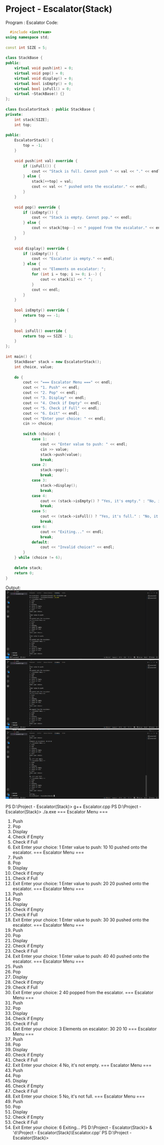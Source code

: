 # Project - Escalator(Stack)
Program : Escalator
Code:
```cpp
  #include <iostream>
using namespace std;

const int SIZE = 5; 

class StackBase {
public:
    virtual void push(int) = 0;
    virtual void pop() = 0;
    virtual void display() = 0;
    virtual bool isEmpty() = 0;
    virtual bool isFull() = 0;
    virtual ~StackBase() {}
};

class EscalatorStack : public StackBase {
private:
    int stack[SIZE];
    int top;

public:
    EscalatorStack() {
        top = -1;
    }

    void push(int val) override {
        if (isFull()) {
            cout << "Stack is full. Cannot push " << val << "." << endl;
        } else {
            stack[++top] = val;
            cout << val << " pushed onto the escalator." << endl;
        }
    }

    void pop() override {
        if (isEmpty()) {
            cout << "Stack is empty. Cannot pop." << endl;
        } else {
            cout << stack[top--] << " popped from the escalator." << endl;
        }
    }

    void display() override {
        if (isEmpty()) {
            cout << "Escalator is empty." << endl;
        } else {
            cout << "Elements on escalator: ";
            for (int i = top; i >= 0; i--) {
                cout << stack[i] << " ";
            }
            cout << endl;
        }
    }

    bool isEmpty() override {
        return top == -1;
    }

    bool isFull() override {
        return top == SIZE - 1;
    }
};

int main() {
    StackBase* stack = new EscalatorStack(); 
    int choice, value;

    do {
        cout << "=== Escalator Menu ===" << endl;
        cout << "1. Push" << endl;
        cout << "2. Pop" << endl;
        cout << "3. Display" << endl;
        cout << "4. Check if Empty" << endl;
        cout << "5. Check if Full" << endl;
        cout << "6. Exit" << endl;
        cout << "Enter your choice: " << endl;
        cin >> choice;

        switch (choice) {
            case 1:
                cout << "Enter value to push: " << endl;
                cin >> value;
                stack->push(value);
                break;
            case 2:
                stack->pop();
                break;
            case 3:
                stack->display();
                break;
            case 4:
                cout << (stack->isEmpty() ? "Yes, it's empty." : "No, it's not empty.") << endl;
                break;
            case 5:
                cout << (stack->isFull() ? "Yes, it's full." : "No, it's not full.") << endl;
                break;
            case 6:
                cout << "Exiting..." << endl;
                break;
            default:
                cout << "Invalid choice!" << endl;
        }
    } while (choice != 6);

    delete stack; 
    return 0;
}
```
Output:
![Escalator](https://github.com/jinaljain0705/Project---Escalator-Stack-/blob/main/Output/Output-1.png)
![Escalator](https://github.com/jinaljain0705/Project---Escalator-Stack-/blob/main/Output/Output-2.png)
![Escalator](https://github.com/jinaljain0705/Project---Escalator-Stack-/blob/main/Output/Output-3.png)

PS D:\Project - Escalator(Stack)> g++ Escalator.cpp
PS D:\Project - Escalator(Stack)> ./a.exe
=== Escalator Menu ===
1. Push
2. Pop
3. Display
4. Check if Empty
5. Check if Full
6. Exit
Enter your choice: 
1
Enter value to push: 
10
10 pushed onto the escalator.
=== Escalator Menu ===
1. Push
2. Pop
3. Display
4. Check if Empty
5. Check if Full
6. Exit
Enter your choice: 
1
Enter value to push: 
20
20 pushed onto the escalator.
=== Escalator Menu ===
1. Push
2. Pop
3. Display
4. Check if Empty
5. Check if Full
6. Exit
Enter your choice: 
1
Enter value to push:
30
30 pushed onto the escalator.
=== Escalator Menu ===
1. Push
2. Pop
3. Display
4. Check if Empty
5. Check if Full
6. Exit
Enter your choice:
1
Enter value to push:
40
40 pushed onto the escalator.
=== Escalator Menu ===
1. Push
2. Pop
3. Display
4. Check if Empty
5. Check if Full
6. Exit
Enter your choice:
2
40 popped from the escalator.
=== Escalator Menu ===
1. Push
2. Pop
3. Display
4. Check if Empty
5. Check if Full
6. Exit
Enter your choice:
3
Elements on escalator: 30 20 10 
=== Escalator Menu ===
1. Push
2. Pop
3. Display
4. Check if Empty
5. Check if Full
6. Exit
Enter your choice:
4
No, it's not empty.
=== Escalator Menu ===
1. Push
2. Pop
3. Display
4. Check if Empty
5. Check if Full
6. Exit
Enter your choice:
5
No, it's not full.
=== Escalator Menu ===
1. Push
2. Pop
3. Display
4. Check if Empty
5. Check if Full
6. Exit
Enter your choice:
6
Exiting...
PS D:\Project - Escalator(Stack)> & 'd:\Project - Escalator(Stack)\Escalator.cpp'
PS D:\Project - Escalator(Stack)> 
